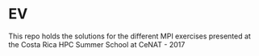 # EV
This repo holds the solutions for the different MPI exercises presented at the Costa Rica HPC Summer School at CeNAT - 2017
